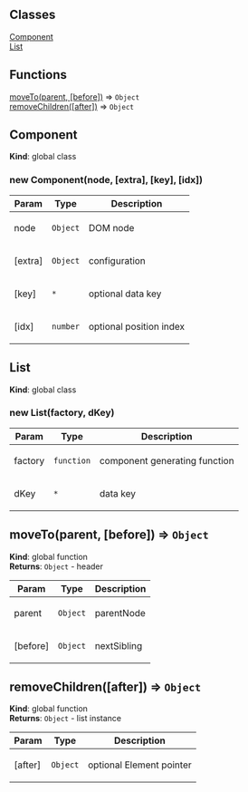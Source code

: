 ## Classes

<dl>
<dt><a href="#Component">Component</a></dt>
<dd></dd>
<dt><a href="#List">List</a></dt>
<dd></dd>
</dl>

## Functions

<dl>
<dt><a href="#moveTo">moveTo(parent, [before])</a> ⇒ <code>Object</code></dt>
<dd></dd>
<dt><a href="#removeChildren">removeChildren([after])</a> ⇒ <code>Object</code></dt>
<dd></dd>
</dl>

<a name="Component"></a>

## Component
**Kind**: global class  
<a name="new_Component_new"></a>

### new Component(node, [extra], [key], [idx])
<table>
  <thead>
    <tr>
      <th>Param</th><th>Type</th><th>Description</th>
    </tr>
  </thead>
  <tbody>
<tr>
    <td>node</td><td><code>Object</code></td><td><p>DOM node</p>
</td>
    </tr><tr>
    <td>[extra]</td><td><code>Object</code></td><td><p>configuration</p>
</td>
    </tr><tr>
    <td>[key]</td><td><code>*</code></td><td><p>optional data key</p>
</td>
    </tr><tr>
    <td>[idx]</td><td><code>number</code></td><td><p>optional position index</p>
</td>
    </tr>  </tbody>
</table>

<a name="List"></a>

## List
**Kind**: global class  
<a name="new_List_new"></a>

### new List(factory, dKey)
<table>
  <thead>
    <tr>
      <th>Param</th><th>Type</th><th>Description</th>
    </tr>
  </thead>
  <tbody>
<tr>
    <td>factory</td><td><code>function</code></td><td><p>component generating function</p>
</td>
    </tr><tr>
    <td>dKey</td><td><code>*</code></td><td><p>data key</p>
</td>
    </tr>  </tbody>
</table>

<a name="moveTo"></a>

## moveTo(parent, [before]) ⇒ <code>Object</code>
**Kind**: global function  
**Returns**: <code>Object</code> - header  
<table>
  <thead>
    <tr>
      <th>Param</th><th>Type</th><th>Description</th>
    </tr>
  </thead>
  <tbody>
<tr>
    <td>parent</td><td><code>Object</code></td><td><p>parentNode</p>
</td>
    </tr><tr>
    <td>[before]</td><td><code>Object</code></td><td><p>nextSibling</p>
</td>
    </tr>  </tbody>
</table>

<a name="removeChildren"></a>

## removeChildren([after]) ⇒ <code>Object</code>
**Kind**: global function  
**Returns**: <code>Object</code> - list instance  
<table>
  <thead>
    <tr>
      <th>Param</th><th>Type</th><th>Description</th>
    </tr>
  </thead>
  <tbody>
<tr>
    <td>[after]</td><td><code>Object</code></td><td><p>optional Element pointer</p>
</td>
    </tr>  </tbody>
</table>

